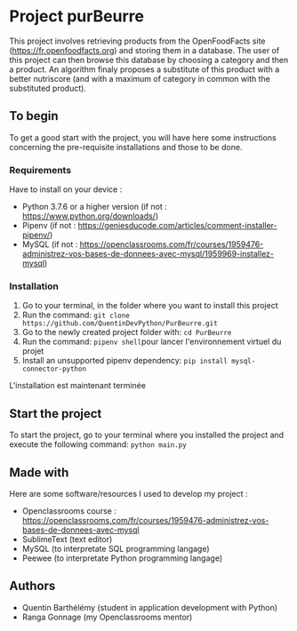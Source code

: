 # Project purBeurre

This project involves retrieving products from the OpenFoodFacts site (https://fr.openfoodfacts.org) and storing them in a database.
The user of this project can then browse this database by choosing a category and then a product. 
An algorithm finaly proposes a substitute of this product with a better nutriscore (and with a maximum of category in common with the substituted product).

## To begin

To get a good start with the project, you will have here some instructions concerning the pre-requisite installations and those to be done.

### Requirements

Have to install on your device :

* Python 3.7.6 or a higher version (if not : https://www.python.org/downloads/)
* Pipenv (if not : https://geniesducode.com/articles/comment-installer-pipenv/)
* MySQL (if not : https://openclassrooms.com/fr/courses/1959476-administrez-vos-bases-de-donnees-avec-mysql/1959969-installez-mysql)

### Installation

1. Go to your terminal, in the folder where you want to install this project
1. Run the command: `git clone https://github.com/QuentinDevPython/PurBeurre.git`
1. Go to the newly created project folder with: `cd PurBeurre`
1. Run the command: `pipenv shell`pour lancer l'environnement virtuel du projet
1. Install an unsupported pipenv dependency: `pip install mysql-connector-python`

L'installation est maintenant terminée

## Start the project

To start the project, go to your terminal where you installed the project and execute the following command:
`python main.py`

## Made with

Here are some software/resources I used to develop my project :

* Openclassrooms course : https://openclassrooms.com/fr/courses/1959476-administrez-vos-bases-de-donnees-avec-mysql
* SublimeText (text editor)
* MySQL (to interpretate SQL programming langage)
* Peewee (to interpretate Python programming langage)

## Authors

* Quentin Barthélémy (student in application development with Python)
* Ranga Gonnage (my Openclassrooms mentor)
